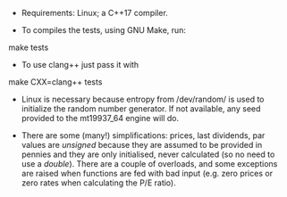 * Requirements: Linux; a C++17 compiler.

* To compiles the tests, using GNU Make, run:

make tests

* To use clang++ just pass it with

make CXX=clang++ tests

* Linux is necessary because entropy from /dev/random/ is used to initialize the random number generator. If not available, any seed provided to the mt19937_64 engine will do.


* There are some (many!) simplifications: prices, last dividends, par values are *unsigned* because they are assumed to be provided in pennies and they are only initialised, never calculated (so no need to use a *double*). There are a couple of overloads, and some exceptions are raised when functions are fed with bad input (e.g. zero prices or zero rates when calculating the P/E ratio).




